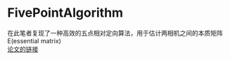 # FivePointAlgorithm  
在此笔者复现了一种高效的五点相对定向算法，用于估计两相机之间的本质矩阵E(essential matrix)    
[论文的链接](https://openresearch-repository.anu.edu.au/bitstream/1885/64525/2/01_Hartley_An_Efficient_Hidden_Variable_2011.pdf)  

